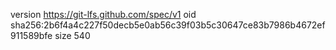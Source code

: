 version https://git-lfs.github.com/spec/v1
oid sha256:2b6f4a4c227f50decb5e0ab56c39f03b5c30647ce83b7986b4672ef911589bfe
size 540
